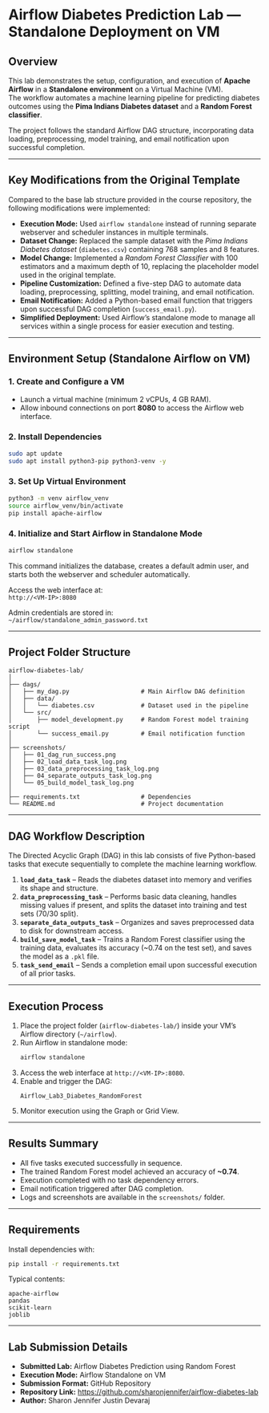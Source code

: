 # Airflow Diabetes Prediction Lab — Standalone Deployment on VM

## Overview

This lab demonstrates the setup, configuration, and execution of **Apache Airflow** in a **Standalone environment** on a Virtual Machine (VM).  
The workflow automates a machine learning pipeline for predicting diabetes outcomes using the **Pima Indians Diabetes dataset** and a **Random Forest classifier**.

The project follows the standard Airflow DAG structure, incorporating data loading, preprocessing, model training, and email notification upon successful completion.

---

## Key Modifications from the Original Template

Compared to the base lab structure provided in the course repository, the following modifications were implemented:

- **Execution Mode:** Used `airflow standalone` instead of running separate webserver and scheduler instances in multiple terminals.
- **Dataset Change:** Replaced the sample dataset with the *Pima Indians Diabetes dataset* (`diabetes.csv`) containing 768 samples and 8 features.
- **Model Change:** Implemented a *Random Forest Classifier* with 100 estimators and a maximum depth of 10, replacing the placeholder model used in the original template.
- **Pipeline Customization:** Defined a five-step DAG to automate data loading, preprocessing, splitting, model training, and email notification.
- **Email Notification:** Added a Python-based email function that triggers upon successful DAG completion (`success_email.py`).
- **Simplified Deployment:** Used Airflow’s standalone mode to manage all services within a single process for easier execution and testing.

---

## Environment Setup (Standalone Airflow on VM)

### 1. Create and Configure a VM
- Launch a virtual machine (minimum 2 vCPUs, 4 GB RAM).
- Allow inbound connections on port **8080** to access the Airflow web interface.

### 2. Install Dependencies
```bash
sudo apt update
sudo apt install python3-pip python3-venv -y
```

### 3. Set Up Virtual Environment
```bash
python3 -m venv airflow_venv
source airflow_venv/bin/activate
pip install apache-airflow
```

### 4. Initialize and Start Airflow in Standalone Mode
```bash
airflow standalone
```

This command initializes the database, creates a default admin user, and starts both the webserver and scheduler automatically.

Access the web interface at:  
`http://<VM-IP>:8080`

Admin credentials are stored in:  
`~/airflow/standalone_admin_password.txt`

---

## Project Folder Structure

```plaintext
airflow-diabetes-lab/
│
├── dags/
│   ├── my_dag.py                    # Main Airflow DAG definition
│   ├── data/
│   │   └── diabetes.csv             # Dataset used in the pipeline
│   └── src/
│       ├── model_development.py     # Random Forest model training script
│       └── success_email.py         # Email notification function
│
├── screenshots/
│   ├── 01_dag_run_success.png
│   ├── 02_load_data_task_log.png
│   ├── 03_data_preprocessing_task_log.png
│   ├── 04_separate_outputs_task_log.png
│   └── 05_build_model_task_log.png
│
├── requirements.txt                 # Dependencies
└── README.md                        # Project documentation
```

---

## DAG Workflow Description

The Directed Acyclic Graph (DAG) in this lab consists of five Python-based tasks that execute sequentially to complete the machine learning workflow.

1. **`load_data_task`** – Reads the diabetes dataset into memory and verifies its shape and structure.  
2. **`data_preprocessing_task`** – Performs basic data cleaning, handles missing values if present, and splits the dataset into training and test sets (70/30 split).  
3. **`separate_data_outputs_task`** – Organizes and saves preprocessed data to disk for downstream access.  
4. **`build_save_model_task`** – Trains a Random Forest classifier using the training data, evaluates its accuracy (~0.74 on the test set), and saves the model as a `.pkl` file.  
5. **`task_send_email`** – Sends a completion email upon successful execution of all prior tasks.

---

## Execution Process

1. Place the project folder (`airflow-diabetes-lab/`) inside your VM’s Airflow directory (`~/airflow`).
2. Run Airflow in standalone mode:
   ```bash
   airflow standalone
   ```
3. Access the web interface at `http://<VM-IP>:8080`.
4. Enable and trigger the DAG:
   ```
   Airflow_Lab3_Diabetes_RandomForest
   ```
5. Monitor execution using the Graph or Grid View.

---

## Results Summary

- All five tasks executed successfully in sequence.
- The trained Random Forest model achieved an accuracy of **~0.74**.
- Execution completed with no task dependency errors.
- Email notification triggered after DAG completion.
- Logs and screenshots are available in the `screenshots/` folder.

---

## Requirements

Install dependencies with:
```bash
pip install -r requirements.txt
```

Typical contents:
```
apache-airflow
pandas
scikit-learn
joblib
```

---

## Lab Submission Details

- **Submitted Lab:** Airflow Diabetes Prediction using Random Forest  
- **Execution Mode:** Airflow Standalone on VM  
- **Submission Format:** GitHub Repository  
- **Repository Link:** https://github.com/sharonjennifer/airflow-diabetes-lab  
- **Author:** Sharon Jennifer Justin Devaraj
